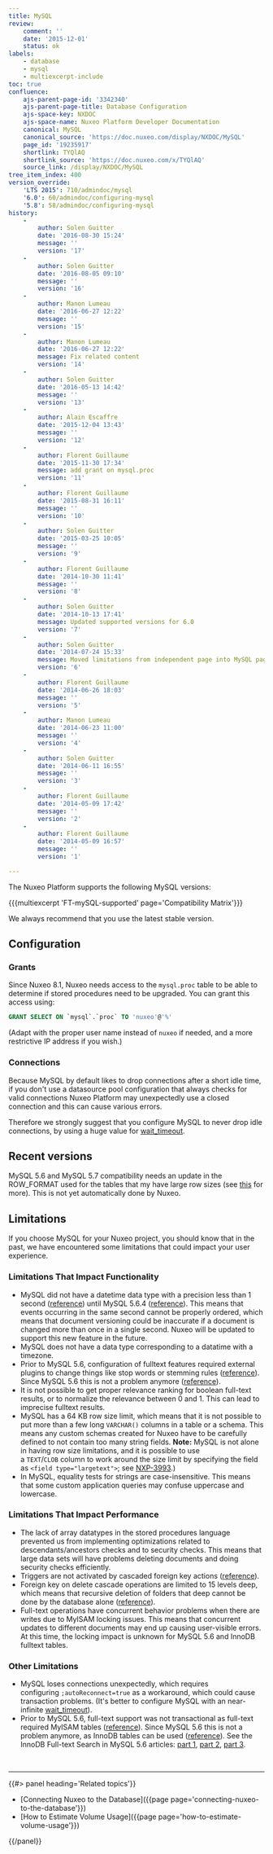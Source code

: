 ```yaml
---
title: MySQL
review:
    comment: ''
    date: '2015-12-01'
    status: ok
labels:
    - database
    - mysql
    - multiexcerpt-include
toc: true
confluence:
    ajs-parent-page-id: '3342340'
    ajs-parent-page-title: Database Configuration
    ajs-space-key: NXDOC
    ajs-space-name: Nuxeo Platform Developer Documentation
    canonical: MySQL
    canonical_source: 'https://doc.nuxeo.com/display/NXDOC/MySQL'
    page_id: '19235917'
    shortlink: TYQlAQ
    shortlink_source: 'https://doc.nuxeo.com/x/TYQlAQ'
    source_link: /display/NXDOC/MySQL
tree_item_index: 400
version_override:
    'LTS 2015': 710/admindoc/mysql
    '6.0': 60/admindoc/configuring-mysql
    '5.8': 58/admindoc/configuring-mysql
history:
    -
        author: Solen Guitter
        date: '2016-08-30 15:24'
        message: ''
        version: '17'
    -
        author: Solen Guitter
        date: '2016-08-05 09:10'
        message: ''
        version: '16'
    -
        author: Manon Lumeau
        date: '2016-06-27 12:22'
        message: ''
        version: '15'
    -
        author: Manon Lumeau
        date: '2016-06-27 12:22'
        message: Fix related content
        version: '14'
    -
        author: Solen Guitter
        date: '2016-05-13 14:42'
        message: ''
        version: '13'
    -
        author: Alain Escaffre
        date: '2015-12-04 13:43'
        message: ''
        version: '12'
    -
        author: Florent Guillaume
        date: '2015-11-30 17:34'
        message: add grant on mysql.proc
        version: '11'
    -
        author: Florent Guillaume
        date: '2015-08-31 16:11'
        message: ''
        version: '10'
    -
        author: Solen Guitter
        date: '2015-03-25 10:05'
        message: ''
        version: '9'
    -
        author: Florent Guillaume
        date: '2014-10-30 11:41'
        message: ''
        version: '8'
    -
        author: Solen Guitter
        date: '2014-10-13 17:41'
        message: Updated supported versions for 6.0
        version: '7'
    -
        author: Solen Guitter
        date: '2014-07-24 15:33'
        message: Moved limitations from independent page into MySQL page
        version: '6'
    -
        author: Florent Guillaume
        date: '2014-06-26 18:03'
        message: ''
        version: '5'
    -
        author: Manon Lumeau
        date: '2014-06-23 11:00'
        message: ''
        version: '4'
    -
        author: Solen Guitter
        date: '2014-06-11 16:55'
        message: ''
        version: '3'
    -
        author: Florent Guillaume
        date: '2014-05-09 17:42'
        message: ''
        version: '2'
    -
        author: Florent Guillaume
        date: '2014-05-09 16:57'
        message: ''
        version: '1'

---
```

The Nuxeo Platform supports the following MySQL versions:

{{{multiexcerpt 'FT-mySQL-supported' page='Compatibility Matrix'}}}

We always recommend that you use the latest stable version.

## Configuration

### Grants

Since Nuxeo 8.1, Nuxeo needs access to the `mysql.proc` table to be able to determine if stored procedures need to be upgraded. You can grant this access using:

```sql
GRANT SELECT ON `mysql`.`proc` TO 'nuxeo'@'%' 
```

(Adapt with the proper user name instead of `nuxeo` if needed, and a more restrictive IP address if you wish.)

### Connections

Because MySQL by default likes to drop connections after a short idle time, if you don't use a datasource pool configuration that always checks for valid connections Nuxeo Platform may unexpectedly use a closed connection and this can cause various errors.

Therefore we strongly suggest that you configure MySQL to never drop idle connections, by using a huge value for&nbsp;[wait_timeout](http://dev.mysql.com/doc/refman/5.5/en/server-system-variables.html#sysvar_wait_timeout).

## Recent versions

MySQL 5.6 and MySQL 5.7 compatibility needs an update in the ROW_FORMAT used for the tables that my have large row sizes (see&nbsp;[this](http://dev.mysql.com/doc/refman/5.6/en/innodb-row-format-dynamic.html)&nbsp;for more). This is not yet automatically done by Nuxeo.

## Limitations

If you choose MySQL for your Nuxeo project, you should know that in the past, we have encountered some limitations that could impact your user experience.

### Limitations That Impact Functionality

*   MySQL did not have a datetime data type with a precision less than 1 second ([reference](http://dev.mysql.com/doc/refman/5.5/en/fractional-seconds.html)) until MySQL 5.6.4 ([reference](http://dev.mysql.com/doc/refman/5.6/en/fractional-seconds.html)). This means that events occurring in the same second cannot be properly ordered, which means that document versioning could be inaccurate if a document is changed more than once in a single second. Nuxeo will be updated to support this new feature in the future.
*   MySQL does not have a data type corresponding to a datatime with a timezone.
*   Prior to MySQL 5.6, configuration of fulltext features required external plugins to change things like stop words or stemming rules ([reference](http://dev.mysql.com/doc/refman/5.5/en/fulltext-stopwords.html)). Since MySQL 5.6 this is not a problem anymore ([reference](http://dev.mysql.com/doc/refman/5.6/en/fulltext-stopwords.html)).
*   It is not possible to get proper relevance ranking for boolean full-text results, or to normalize the relevance between 0 and 1\. This can lead to imprecise fulltext results.
*   MySQL has a 64 KB row size limit, which means that it is not possible to put more than a few long `VARCHAR()` columns in a table or a schema. This means any custom schemas created for Nuxeo have to be carefully defined to not contain too many string fields.
    **Note:** MySQL is not alone in having row size limitations, and it is possible to use a&nbsp;`TEXT`/`CLOB`&nbsp;column to work around the size limit by specifying the field as&nbsp;`<field type="largetext">`; see&nbsp;[NXP-3993](http://jira.nuxeo.com/browse/NXP-3993).)
*   In MySQL, equality tests for strings are case-insensitive. This means that some custom application queries may confuse uppercase and lowercase.

### Limitations That Impact Performance

*   The lack of array datatypes in the stored procedures language prevented us from implementing optimizations related to descendants/ancestors checks and to security checks. This means that large data sets will have problems deleting documents and doing security checks efficiently.
*   Triggers are not activated by cascaded foreign key actions ([reference](http://dev.mysql.com/doc/refman/5.5/en/innodb-foreign-key-constraints.html)).
*   Foreign key on delete cascade operations are limited to 15 levels deep, which means that recursive deletion of folders that deep cannot be done by the database alone ([reference](http://dev.mysql.com/doc/refman/5.5/en/innodb-foreign-key-constraints.html)).
*   Full-text operations have concurrent behavior problems when there are writes due to MyISAM locking issues. This means that concurrent updates to different documents may end up causing user-visible errors. At this time, the locking impact is unknown for MySQL 5.6 and InnoDB fulltext tables.

### Other Limitations

*   MySQL loses connections unexpectedly, which requires configuring&nbsp;`;autoReconnect=true`&nbsp;as a workaround, which could cause transaction problems. (It's better to configure MySQL with an near-infinite&nbsp;[wait_timeout](http://dev.mysql.com/doc/refman/5.5/en/server-system-variables.html#sysvar_wait_timeout)).
*   Prior to MySQL 5.6, full-text support was not transactional as full-text required MyISAM tables ([reference](http://dev.mysql.com/doc/refman/5.5/en/fulltext-search.html)). Since MySQL 5.6 this is not a problem anymore, as InnoDB tables can be used ([reference](http://dev.mysql.com/doc/refman/5.6/en/fulltext-search.html)). See the InnoDB Full-text Search in MySQL 5.6 articles:&nbsp;[part 1](http://www.mysqlperformanceblog.com/2013/02/26/myisam-vs-innodb-full-text-search-in-mysql-5-6-part-1/),&nbsp;[part 2](http://www.mysqlperformanceblog.com/2013/03/04/innodb-full-text-search-in-mysql-5-6-part-2-the-queries/),&nbsp;[part 3](http://www.mysqlperformanceblog.com/2013/07/31/innodb-full-text-search-in-mysql-5-6-part-3/).

&nbsp;

* * *

<div class="row" data-equalizer data-equalize-on="medium"><div class="column medium-6">{{#> panel heading='Related topics'}}

*   [Connecting Nuxeo to the Database]({{page page='connecting-nuxeo-to-the-database'}})
*   [How to Estimate Volume Usage]({{page page='how-to-estimate-volume-usage'}})

{{/panel}}</div><div class="column medium-6">

&nbsp;

</div></div>
